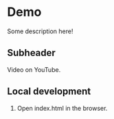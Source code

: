 # Demo

Some description here!

## Subheader

Video on YouTube.

## Local development

1. Open index.html in the browser.
